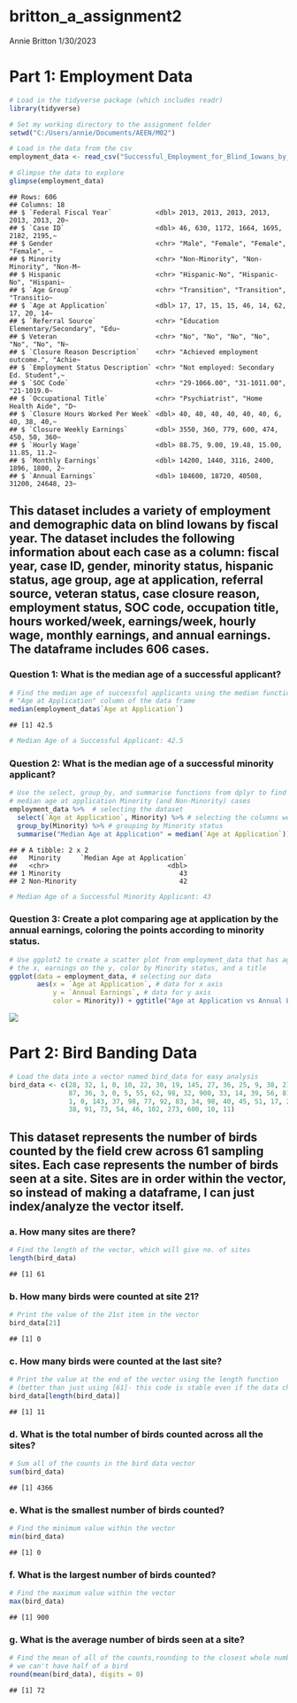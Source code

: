britton_a\_assignment2
================
Annie Britton
1/30/2023

# Part 1: Employment Data

``` r
# Load in the tidyverse package (which includes readr)
library(tidyverse)

# Set my working directory to the assignment folder
setwd("C:/Users/annie/Documents/AEEN/M02")

# Load in the data from the csv
employment_data <- read_csv("Successful_Employment_for_Blind_Iowans_by_Federal_Fiscal_Year.csv")
```

``` r
# Glimpse the data to explore
glimpse(employment_data)
```

    ## Rows: 606
    ## Columns: 18
    ## $ `Federal Fiscal Year`           <dbl> 2013, 2013, 2013, 2013, 2013, 2013, 20~
    ## $ `Case ID`                       <dbl> 46, 630, 1172, 1664, 1695, 2182, 2195,~
    ## $ Gender                          <chr> "Male", "Female", "Female", "Female", ~
    ## $ Minority                        <chr> "Non-Minority", "Non-Minority", "Non-M~
    ## $ Hispanic                        <chr> "Hispanic-No", "Hispanic-No", "Hispani~
    ## $ `Age Group`                     <chr> "Transition", "Transition", "Transitio~
    ## $ `Age at Application`            <dbl> 17, 17, 15, 15, 46, 14, 62, 17, 20, 14~
    ## $ `Referral Source`               <chr> "Education Elementary/Secondary", "Edu~
    ## $ Veteran                         <chr> "No", "No", "No", "No", "No", "No", "N~
    ## $ `Closure Reason Description`    <chr> "Achieved employment outcome.", "Achie~
    ## $ `Employment Status Description` <chr> "Not employed: Secondary Ed. Student",~
    ## $ `SOC Code`                      <chr> "29-1066.00", "31-1011.00", "21-1019.0~
    ## $ `Occupational Title`            <chr> "Psychiatrist", "Home Health Aide", "D~
    ## $ `Closure Hours Worked Per Week` <dbl> 40, 40, 40, 40, 40, 40, 6, 40, 38, 40,~
    ## $ `Closure Weekly Earnings`       <dbl> 3550, 360, 779, 600, 474, 450, 50, 360~
    ## $ `Hourly Wage`                   <dbl> 88.75, 9.00, 19.48, 15.00, 11.85, 11.2~
    ## $ `Monthly Earnings`              <dbl> 14200, 1440, 3116, 2400, 1896, 1800, 2~
    ## $ `Annual Earnings`               <dbl> 184600, 18720, 40508, 31200, 24648, 23~

## This dataset includes a variety of employment and demographic data on blind Iowans by fiscal year. The dataset includes the following information about each case as a column: fiscal year, case ID, gender, minority status, hispanic status, age group, age at application, referral source, veteran status, case closure reason, employment status, SOC code, occupation title, hours worked/week, earnings/week, hourly wage, monthly earnings, and annual earnings. The dataframe includes 606 cases.

### Question 1: What is the median age of a successful applicant?

``` r
# Find the median age of successful applicants using the median function on the
# "Age at Application" column of the data frame
median(employment_data$`Age at Application`)
```

    ## [1] 42.5

``` r
# Median Age of a Successful Applicant: 42.5
```

### Question 2: What is the median age of a successful minority applicant?

``` r
# Use the select, group_by, and summarise functions from dplyr to find the
# median age at application Minority (and Non-Minority) cases
employment_data %>%  # selecting the dataset
  select(`Age at Application`, Minority) %>% # selecting the columns we want
  group_by(Minority) %>% # grouping by Minority status
  summarise("Median Age at Application" = median(`Age at Application`)) # finding the median
```

    ## # A tibble: 2 x 2
    ##   Minority     `Median Age at Application`
    ##   <chr>                              <dbl>
    ## 1 Minority                              43
    ## 2 Non-Minority                          42

``` r
# Median Age of a Successful Minority Applicant: 43
```

### Question 3: Create a plot comparing age at application by the annual earnings, coloring the points according to minority status.

``` r
# Use ggplot2 to create a scatter plot from employment_data that has age on 
# the x, earnings on the y, color by Minority status, and a title
ggplot(data = employment_data, # selecting our data
       aes(x = `Age at Application`, # data for x axis
           y = `Annual Earnings`, # data for y axis
           color = Minority)) + ggtitle("Age at Application vs Annual Earnings") + geom_point()
```

![](britton_a_assignment2_files/figure-gfm/unnamed-chunk-5-1.png)<!-- -->

# Part 2: Bird Banding Data

``` r
# Load the data into a vector named bird_data for easy analysis
bird_data <- c(28, 32, 1, 0, 10, 22, 30, 19, 145, 27, 36, 25, 9, 38, 21, 12, 122, 
               87, 36, 3, 0, 5, 55, 62, 98, 32, 900, 33, 14, 39, 56, 81, 29, 38, 
               1, 0, 143, 37, 98, 77, 92, 83, 34, 98, 40, 45, 51, 17, 22, 37, 48, 
               38, 91, 73, 54, 46, 102, 273, 600, 10, 11)
```

## This dataset represents the number of birds counted by the field crew across 61 sampling sites. Each case represents the number of birds seen at a site. Sites are in order within the vector, so instead of making a dataframe, I can just index/analyze the vector itself.

### a. How many sites are there?

``` r
# Find the length of the vector, which will give no. of sites
length(bird_data)
```

    ## [1] 61

### b. How many birds were counted at site 21?

``` r
# Print the value of the 21st item in the vector
bird_data[21]
```

    ## [1] 0

### c. How many birds were counted at the last site?

``` r
# Print the value at the end of the vector using the length function 
# (better than just using [61]- this code is stable even if the data changes)
bird_data[length(bird_data)]
```

    ## [1] 11

### d. What is the total number of birds counted across all the sites?

``` r
# Sum all of the counts in the bird data vector
sum(bird_data)
```

    ## [1] 4366

### e. What is the smallest number of birds counted?

``` r
# Find the minimum value within the vector
min(bird_data)
```

    ## [1] 0

### f. What is the largest number of birds counted?

``` r
# Find the maximum value within the vector
max(bird_data)
```

    ## [1] 900

### g. What is the average number of birds seen at a site?

``` r
# Find the mean of all of the counts,rounding to the closest whole number since
# we can't have half of a bird
round(mean(bird_data), digits = 0)
```

    ## [1] 72
